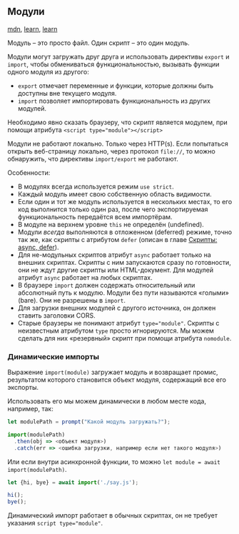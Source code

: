 ## Модули

[mdn](https://developer.mozilla.org/ru/docs/Web/JavaScript/Guide/Modules), [learn](https://learn.javascript.ru/modules-intro), [learn](https://learn.javascript.ru/modules-dynamic-imports)



Модуль – это просто файл. Один скрипт – это один модуль.

Модули могут загружать друг друга и использовать директивы `export` и `import`, чтобы обмениваться функциональностью, вызывать функции одного модуля из другого:

- `export` отмечает переменные и функции, которые должны быть доступны вне текущего модуля.
- `import` позволяет импортировать функциональность из других модулей.

Необходимо явно сказать браузеру, что скрипт является модулем, при помощи атрибута `<script type="module"></script>`

Модули не работают локально. Только через HTTP(s). Если попытаться открыть веб-страницу локально, через протокол `file://`, то можно обнаружить, что директивы `import/export` не работают.



Особенности:

- В модулях всегда используется режим `use strict`.
- Каждый модуль имеет свою собственную область видимости.
- Если один и тот же модуль используется в нескольких местах, то его код выполнится только один раз, после чего экспортируемая функциональность передаётся всем импортёрам.
- В модуле на верхнем уровне `this` не определён (undefined).
- Модули *всегда* выполняются в отложенном (deferred) режиме, точно так же, как скрипты с атрибутом `defer` (описан в главе [Скрипты: async, defer](https://learn.javascript.ru/script-async-defer)).
- Для не-модульных скриптов атрибут `async` работает только на внешних скриптах. Скрипты с ним запускаются сразу по готовности, они не ждут другие скрипты или HTML-документ. Для модулей атрибут `async` работает на любых скриптах.
- В браузере `import` должен содержать относительный или абсолютный путь к модулю. Модули без пути называются «голыми» (bare). Они не разрешены в `import`.
- Для загрузки внешних модулей с другого источника, он должен ставить заголовки CORS.
- Старые браузеры не понимают атрибут `type="module"`. Скрипты с неизвестным атрибутом `type` просто игнорируются. Мы можем сделать для них «резервный» скрипт при помощи атрибута `nomodule`.



### Динамические импорты

Выражение `import(module)` загружает модуль и возвращает промис, результатом которого становится объект модуля, содержащий все его экспорты.

Использовать его мы можем динамически в любом месте кода, например, так:

```javascript
let modulePath = prompt("Какой модуль загружать?");

import(modulePath)
  .then(obj => <объект модуля>)
  .catch(err => <ошибка загрузки, например если нет такого модуля>)
```

Или если внутри асинхронной функции, то можно `let module = await import(modulePath)`.

```javascript
let {hi, bye} = await import('./say.js');

hi();
bye();
```

Динамический импорт работает в обычных скриптах, он не требует указания `script type="module"`.
